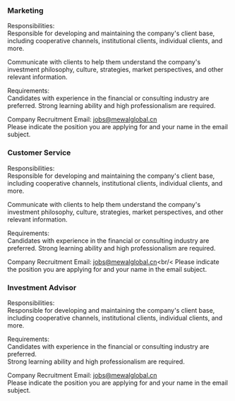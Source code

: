 ### Marketing

Responsibilities:<br />
Responsible for developing and maintaining the company's client base, including cooperative channels, institutional clients, individual clients, and more.

Communicate with clients to help them understand the company's investment philosophy, culture, strategies, market perspectives, and other relevant information.

Requirements: <br />
Candidates with experience in the financial or consulting industry are preferred.
Strong learning ability and high professionalism are required.

Company Recruitment Email: jobs@mewalglobal.cn <br />
Please indicate the position you are applying for and your name in the email subject.

### Customer Service

Responsibilities: <br />
Responsible for developing and maintaining the company's client base, including cooperative channels, institutional clients, individual clients, and more.

Communicate with clients to help them understand the company's investment philosophy, culture, strategies, market perspectives, and other relevant information.

Requirements: <br />
Candidates with experience in the financial or consulting industry are preferred.
Strong learning ability and high professionalism are required.

Company Recruitment Email: jobs@mewalglobal.cn<br/<
Please indicate the position you are applying for and your name in the email subject.

### Investment Advisor
Responsibilities:<br />
Responsible for developing and maintaining the company's client base, including cooperative channels, institutional clients, individual clients, and more.

Requirements:<br />
Candidates with experience in the financial or consulting industry are preferred.<br />
Strong learning ability and high professionalism are required.

Company Recruitment Email: jobs@mewalglobal.cn<br />
Please indicate the position you are applying for and your name in the email subject.
